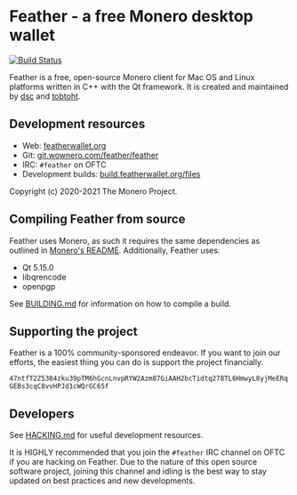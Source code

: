 # Feather - a free Monero desktop wallet 

[![Build Status](https://build.featherwallet.org/api/badges/feather/feather/status.svg)](https://build.featherwallet.org/feather/feather)

Feather is a free, open-source Monero client for Mac OS and Linux platforms written in C++ with the Qt framework. It is created and maintained by [dsc](dsc@xmr.pm) and [tobtoht](thotbot@protonmail.com).

## Development resources
* Web: [featherwallet.org](https://featherwallet.org)
* Git: [git.wownero.com/feather/feather](https://git.wownero.com/feather/feather)
* IRC: `#feather` on OFTC
* Development builds: [build.featherwallet.org/files](https://build.featherwallet.org/files/)

Copyright (c) 2020-2021 The Monero Project.

## Compiling Feather from source

Feather uses Monero, as such it requires the same dependencies as outlined in [Monero's README](https://github.com/monero-project/monero#compiling-monero-from-source). Additionally, Feather uses:

- Qt 5.15.0
- libqrencode
- openpgp

See [BUILDING.md](https://git.wownero.com/feather/feather/src/branch/master/BUILDING.md) for information on how to compile a build.

## Supporting the project

Feather is a 100% community-sponsored endeavor. If you want to join our efforts, the easiest thing you can do is support the project financially.

`47ntfT2Z5384zku39pTM6hGcnLnvpRYW2Azm87GiAAH2bcTidtq278TL6HmwyL8yjMeERqGEBs3cqC8vvHPJd1cWQrGC65f`

## Developers

See [HACKING.md](https://git.wownero.com/feather/feather/src/branch/master/HACKING.md) for useful development resources.

It is HIGHLY recommended that you join the `#feather` IRC channel on OFTC if you are hacking on Feather. Due to the nature of this open source software project, joining this channel and idling is the best way to stay updated on best practices and new developments.
